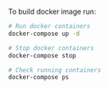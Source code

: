 To build docker image run:

```sh
# Run docker containers
docker-compose up -d

# Stop docker containers
docker-compose stop

# Check running containers
docker-compose ps
```